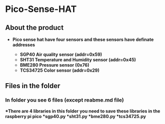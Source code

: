 # Pico-Sense-HAT



## About the product
* <b> Pico sense hat have four sensors and these sensors have definate addresses
  * SGP40 Air quality sensor (addr=0x59)
  * SHT31 Temperature and Humidity sensor (addr=0x45)
  * BME280 Pressure sensor (0x76)
  * TCS34725 Color sensor (addr=0x29)
 
## Files in the folder
### In folder you see 6 files (except reabme.md file)
 *There are 4 libraries in this folder you need to save these libraries in the raspberry pi pico
   *sgp40.py 
   *sht31.py
   *bme280.py
   *tcs34725.py
